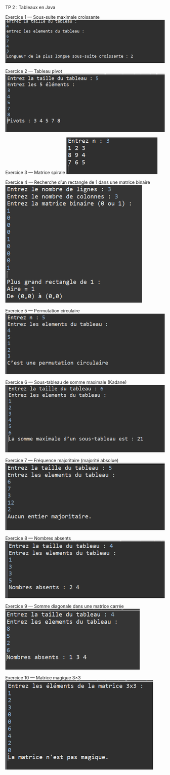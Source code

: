 TP 2 : Tableaux en Java

Exercice 1 — Sous-suite maximale croissante
![exercice1](Capture/ex1.png)

Exercice 2 — Tableau pivot
![exercice2](Capture/ex2.png)

Exercice 3 — Matrice spirale
![exercice3](Capture/ex3.png)

Exercice 4 — Recherche d’un rectangle de 1 dans une matrice binaire
![exercice4](Capture/ex4.png)

Exercice 5 — Permutation circulaire
![exercice5](Capture/exercice5.png)

Exercice 6 — Sous-tableau de somme maximale (Kadane)
![exercice6](Capture/ex6.png)

Exercice 7 — Fréquence majoritaire (majorité absolue)
![exercice7](Capture/exercice7.png)

Exercice 8 — Nombres absents
![exercice8](Capture/exercice8.png)

Exercice 9 — Somme diagonale dans une matrice carrée
![exrcice9](Capture/exercice9.png)

Exercice 10 — Matrice magique 3×3
![exercice10](Capture/exe10.png)